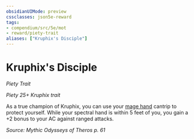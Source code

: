 ```yaml
---
obsidianUIMode: preview
cssclasses: json5e-reward
tags:
- compendium/src/5e/mot
- reward/piety-trait
aliases: ["Kruphix's Disciple"]
---
```

# Kruphix's Disciple
*Piety Trait*  

*Piety 25+ Kruphix trait*

As a true champion of Kruphix, you can use your [mage hand](mage-hand.md) cantrip to protect yourself. While your spectral hand is within 5 feet of you, you gain a +2 bonus to your AC against ranged attacks.

*Source: Mythic Odysseys of Theros p. 61*